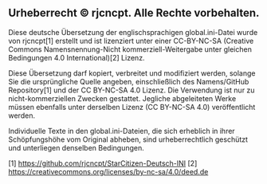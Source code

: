 ## Urheberrecht © rjcncpt. Alle Rechte vorbehalten.

Diese deutsche Übersetzung der englischsprachigen global.ini-Datei wurde von rjcncpt[1] erstellt und ist lizenziert unter einer CC-BY-NC-SA (Creative Commons Namensnennung-Nicht kommerziell-Weitergabe unter gleichen Bedingungen 4.0 International)[2] Lizenz.

Diese Übersetzung darf kopiert, verbreitet und modifiziert werden, solange Sie die ursprüngliche Quelle angeben, einschließlich des Namens/GitHub Repository[1] und der CC BY-NC-SA 4.0 Lizenz. Die Verwendung ist nur zu nicht-kommerziellen Zwecken gestattet. Jegliche abgeleiteten Werke müssen ebenfalls unter derselben Lizenz (CC BY-NC-SA 4.0) veröffentlicht werden.

Individuelle Texte in den global.ini-Dateien, die sich erheblich in ihrer Schöpfungshöhe vom Original abheben, sind urheberrechtlich geschützt und unterliegen denselben Bedingungen.

[1] https://github.com/rjcncpt/StarCitizen-Deutsch-INI [2] https://creativecommons.org/licenses/by-nc-sa/4.0/deed.de
